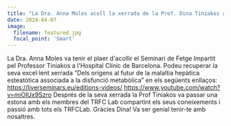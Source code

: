 ```yaml
---
title: "La Dra. Anna Moles acull la xerrada de la Prof. Dina Tiniakos a l'April Liver Seminar Series"
date: 2024-04-07
image:
  filename: featured.jpg
  focal_point: 'Smart'
---
```


La Dra. Anna Moles va tenir el plaer d'acollir el Seminari de Fetge Impartit pel Professor Tiniakos a l'Hospital Clínic de Barcelona. Podeu recuperar la seva excel·lent xerrada “Dels orígens al futur de la malaltia hepàtica esteatòtica associada a la disfunció metabòlica” en els següents enllaços: https://liverseminars.eu/editions-videos/ https://www.youtube.com/watch?v=miOlUx9Szro Després de la seva xerrada la Prof Tiniakos va passar una estona amb els membres del TRFC Lab compartint els seus coneixements i passió amb tots els TRFCLab. Gràcies Dina! Va ser genial tenir-te amb nosaltres.